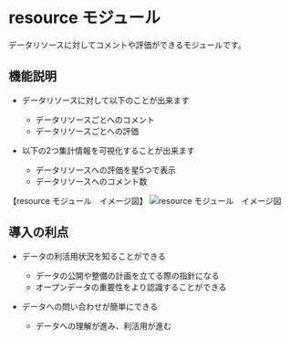 # resource モジュール

データリソースに対してコメントや評価ができるモジュールです。

## 機能説明

* データリソースに対して以下のことが出来ます
    * データリソースごとへのコメント
    * データリソースごとへの評価

* 以下の2つ集計情報を可視化することが出来ます
    * データリソースへの評価を星5つで表示
    * データリソースへのコメント数

【resource モジュール　イメージ図】
![resource モジュール　イメージ図]()

## 導入の利点

* データの利活用状況を知ることができる
    * データの公開や整備の計画を立てる際の指針になる
    * オープンデータの重要性をより認識することができる

* データへの問い合わせが簡単にできる
    * データへの理解が進み、利活用が進む